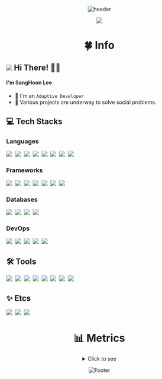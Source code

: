 <div align=center>

![header](https://capsule-render.vercel.app/api?type=waving&color=3E70F5&height=240&section=header&text=Sang%20Hoon%20&fontSize=90&fontColor=FFFFFF&animation=twinkling)
<br>

<img src="https://user-images.githubusercontent.com/101442533/231036848-470297bf-1b0e-4e40-8609-07258c06c3d0.png"/>
</div>

<div align=center>
<h1>🍀 Info</h1>
</div>

## <img src="https://user-images.githubusercontent.com/101442533/231038932-21b237e3-0b88-4d32-9226-e9f6a78a9fab.png" style="height:30px"> Hi There! 👋🏻

#### I'm SangHoon Lee

-   👾 I'm an `Adaptive Developer`
-   🔭 Various projects are underway to solve social problems.

## 💻 Tech Stacks

### Languages

<!-- Dart, Kotlin, Python, TypeScript, C, Cpp, Java, Rust -->

<img src="https://github.com/dltkdgns00/ImageDatabase/assets/101442533/664c8c65-ed15-400f-bdfb-abe1accf295a" style="height:48px">&nbsp;
<img src="https://github.com/dltkdgns00/ImageDatabase/assets/101442533/cf4bfd55-f331-4134-8ae1-ea8e21619a84" style="height:48px">&nbsp;
<img src="https://github.com/dltkdgns00/ImageDatabase/assets/101442533/9c6c42d5-896d-4e80-bd55-b5dd11cb338f" style="height:48px">&nbsp;
<img src="https://github.com/dltkdgns00/ImageDatabase/assets/101442533/caa91d50-1e86-481f-a0b9-24f1d4bcb708" style="height:48px">&nbsp;
<img src="https://github.com/dltkdgns00/ImageDatabase/assets/101442533/1af149bc-6815-4187-a8f4-ebafa5ec969f" style="height:48px">&nbsp;
<img src="https://github.com/dltkdgns00/ImageDatabase/assets/101442533/0ecba6f0-bbc4-4a3a-909e-fa41b918a285" style="height:48px">&nbsp;
<img src="https://github.com/dltkdgns00/ImageDatabase/assets/101442533/c1341903-6c63-4d58-b168-f0122f2a91eb" style="height:48px">&nbsp;
<img src="https://github.com/dltkdgns00/ImageDatabase/assets/101442533/dced98e0-38fa-4060-8415-42063b51471c" style="height:48px">

### Frameworks

<!-- Flutter, Android, Nextjs, Nestjs, Django, Arduino, Pytorch -->

<img src="https://github.com/dltkdgns00/ImageDatabase/assets/101442533/8a41603c-986f-41a5-b62c-0d2ea2275e46" style="height:48px">&nbsp;
<img src="https://github.com/dltkdgns00/ImageDatabase/assets/101442533/c7f0fc82-39c5-4ad8-8cc9-f6ee7913db13" style="height:48px">&nbsp;
<img src="https://github.com/dltkdgns00/ImageDatabase/assets/101442533/0d2e7426-53f2-4c4d-9b6a-04b3236556dd" style="height:48px">&nbsp;
<img src="https://github.com/dltkdgns00/ImageDatabase/assets/101442533/ced6e1be-6640-421f-aac6-f60ba1ff67fa" style="height:48px">&nbsp;
<img src="https://github.com/dltkdgns00/ImageDatabase/assets/101442533/ff947126-ccf1-4dc4-a914-fa9b0ce85227" style="height:48px">&nbsp;
<img src="https://github.com/dltkdgns00/ImageDatabase/assets/101442533/cf362ad0-10ff-445b-9790-956e731e78f3" style="height:48px">&nbsp;
<img src="https://github.com/dltkdgns00/ImageDatabase/assets/101442533/1620a5a3-d90f-4004-96f8-1faded07bba3" style="height:48px">

### Databases

<!-- Mysql, Postgresql, Firebase, Realm -->

<img src="https://github.com/dltkdgns00/ImageDatabase/assets/101442533/174307f6-1acc-4ddd-8094-1a7b7c62a632" style="height:48px">&nbsp;
<img src="https://github.com/dltkdgns00/ImageDatabase/assets/101442533/29a2d9d6-bf7b-45fd-a6b5-780ac81b165e" style="height:48px">&nbsp;
<img src="https://github.com/dltkdgns00/ImageDatabase/assets/101442533/02d14390-624b-4a02-99cc-7347f9ea5131" style="height:48px">&nbsp;
<img src="https://github.com/dltkdgns00/ImageDatabase/assets/101442533/fa9d8941-b9de-4ff5-992e-072668079401" style="height:48px">

### DevOps

<!-- Nginx, Docker, Kubernetes, RaspberryPi, Cloudflare -->

<img src="https://github.com/dltkdgns00/ImageDatabase/assets/101442533/0e03bac8-522a-4d96-b1bd-7e4d4d11fa80" style="height:48px">&nbsp;
<img src="https://github.com/dltkdgns00/ImageDatabase/assets/101442533/4bf79c48-b4f1-4687-aad4-b5d2a9222306" style="height:48px">&nbsp;
<img src="https://github.com/dltkdgns00/ImageDatabase/assets/101442533/8f2a9ecf-6a11-4f9e-8c9c-14842d9cd521" style="height:48px">&nbsp;
<img src="https://github.com/dltkdgns00/ImageDatabase/assets/101442533/9e52394d-6e79-4e5f-81ee-eb67fdc6887d" style="height:48px">&nbsp;
<img src="https://github.com/dltkdgns00/ImageDatabase/assets/101442533/c18959a1-c16d-47dc-8d27-9a7ff8b5ab30" style="height:48px">

## 🛠️ Tools

<!-- Vscode, Intellij, Nvim, Bash, Github, Git, Postman, Figma -->

<img src="https://github.com/dltkdgns00/ImageDatabase/assets/101442533/03a183ce-cd95-45b2-95e7-7d1f5548784b" style="height:48px">&nbsp;
<img src="https://github.com/dltkdgns00/ImageDatabase/assets/101442533/29791753-d617-43a4-9f41-2f415d82ccfd" style="height:48px">&nbsp;
<img src="https://github.com/dltkdgns00/ImageDatabase/assets/101442533/dbd464e1-e89f-4355-b603-ba0f07df8e64" style="height:48px">&nbsp;
<img src="https://github.com/dltkdgns00/ImageDatabase/assets/101442533/524c2a0a-c963-4e4b-92a4-0214cca129b5" style="height:48px">&nbsp;
<img src="https://github.com/dltkdgns00/ImageDatabase/assets/101442533/3ec65605-602a-469b-94cf-5e33281da1a3" style="height:48px">&nbsp;
<img src="https://github.com/dltkdgns00/ImageDatabase/assets/101442533/a44ed7e8-d098-4b76-8c06-6db2e8b3e703" style="height:48px">&nbsp;
<img src="https://github.com/dltkdgns00/ImageDatabase/assets/101442533/96051403-ebe5-4cc1-93b6-c5e0f42a1927" style="height:48px">&nbsp;
<img src="https://github.com/dltkdgns00/ImageDatabase/assets/101442533/e2b43a72-be92-4b0c-9911-9addf82695f8" style="height:48px">

## ✨ Etcs

<!-- PremierPro, FinalCutPro, LogicPro-->

<img src="https://github.com/dltkdgns00/ImageDatabase/assets/101442533/0d3079eb-d2d6-4254-8085-db31771c24ce" style="height:48px">&nbsp;
<img src="https://github.com/dltkdgns00/ImageDatabase/assets/101442533/c98ef22c-086c-409e-8ab2-7c4234823d4f" style="height:48px">&nbsp;
<img src="https://github.com/dltkdgns00/ImageDatabase/assets/101442533/10f9852e-135f-46ac-9c0d-57e3e21ec5c0" style="height:48px">

<div align="center">

<h1>📊 Metrics</h1>
<details>
<summary>Click to see</summary>
  
![Metrics](/github-metrics.svg)

</details>

![Footer](https://capsule-render.vercel.app/api?type=waving&color=3E70F5&height=200&section=footer)

</div>
